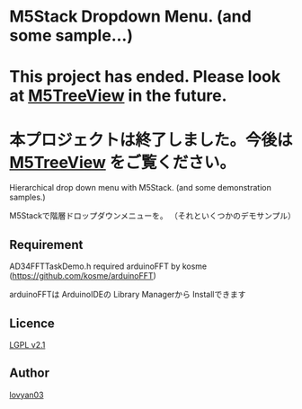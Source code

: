 M5Stack Dropdown Menu. (and some sample...)
===
  
# This project has ended. Please look at [M5TreeView](https://github.com/lovyan03/M5TreeView) in the future.  
# 本プロジェクトは終了しました。今後は [M5TreeView](https://github.com/lovyan03/M5TreeView) をご覧ください。  
  



Hierarchical drop down menu with M5Stack.
(and some demonstration samples.)

M5Stackで階層ドロップダウンメニューを。
（それといくつかのデモサンプル）

## Requirement
AD34FFTTaskDemo.h required arduinoFFT by kosme (https://github.com/kosme/arduinoFFT)

arduinoFFTは ArduinoIDEの Library Managerから Installできます

## Licence

[LGPL v2.1](https://github.com/lovyan03/M5DropMenuSample/blob/master/LICENSE)

## Author

[lovyan03](https://twitter.com/lovyan03)
